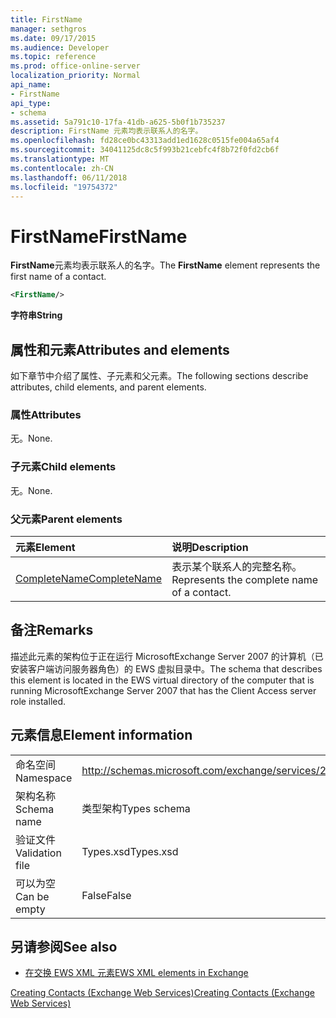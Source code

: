 ```yaml
---
title: FirstName
manager: sethgros
ms.date: 09/17/2015
ms.audience: Developer
ms.topic: reference
ms.prod: office-online-server
localization_priority: Normal
api_name:
- FirstName
api_type:
- schema
ms.assetid: 5a791c10-17fa-41db-a625-5b0f1b735237
description: FirstName 元素均表示联系人的名字。
ms.openlocfilehash: fd28ce0bc43313add1ed1628c0515fe004a65af4
ms.sourcegitcommit: 34041125dc8c5f993b21cebfc4f8b72f0fd2cb6f
ms.translationtype: MT
ms.contentlocale: zh-CN
ms.lasthandoff: 06/11/2018
ms.locfileid: "19754372"
---
```

# <a name="firstname"></a><span data-ttu-id="d4d62-103">FirstName</span><span class="sxs-lookup"><span data-stu-id="d4d62-103">FirstName</span></span>

<span data-ttu-id="d4d62-104">**FirstName**元素均表示联系人的名字。</span><span class="sxs-lookup"><span data-stu-id="d4d62-104">The **FirstName** element represents the first name of a contact.</span></span> 
  
```xml
<FirstName/>
```

 <span data-ttu-id="d4d62-105">**字符串**</span><span class="sxs-lookup"><span data-stu-id="d4d62-105">**String**</span></span>
## <a name="attributes-and-elements"></a><span data-ttu-id="d4d62-106">属性和元素</span><span class="sxs-lookup"><span data-stu-id="d4d62-106">Attributes and elements</span></span>

<span data-ttu-id="d4d62-107">如下章节中介绍了属性、子元素和父元素。</span><span class="sxs-lookup"><span data-stu-id="d4d62-107">The following sections describe attributes, child elements, and parent elements.</span></span>
  
### <a name="attributes"></a><span data-ttu-id="d4d62-108">属性</span><span class="sxs-lookup"><span data-stu-id="d4d62-108">Attributes</span></span>

<span data-ttu-id="d4d62-109">无。</span><span class="sxs-lookup"><span data-stu-id="d4d62-109">None.</span></span>
  
### <a name="child-elements"></a><span data-ttu-id="d4d62-110">子元素</span><span class="sxs-lookup"><span data-stu-id="d4d62-110">Child elements</span></span>

<span data-ttu-id="d4d62-111">无。</span><span class="sxs-lookup"><span data-stu-id="d4d62-111">None.</span></span>
  
### <a name="parent-elements"></a><span data-ttu-id="d4d62-112">父元素</span><span class="sxs-lookup"><span data-stu-id="d4d62-112">Parent elements</span></span>

|<span data-ttu-id="d4d62-113">**元素**</span><span class="sxs-lookup"><span data-stu-id="d4d62-113">**Element**</span></span>|<span data-ttu-id="d4d62-114">**说明**</span><span class="sxs-lookup"><span data-stu-id="d4d62-114">**Description**</span></span>|
|:-----|:-----|
|[<span data-ttu-id="d4d62-115">CompleteName</span><span class="sxs-lookup"><span data-stu-id="d4d62-115">CompleteName</span></span>](completename.md) <br/> |<span data-ttu-id="d4d62-116">表示某个联系人的完整名称。</span><span class="sxs-lookup"><span data-stu-id="d4d62-116">Represents the complete name of a contact.</span></span>  <br/> |
   
## <a name="remarks"></a><span data-ttu-id="d4d62-117">备注</span><span class="sxs-lookup"><span data-stu-id="d4d62-117">Remarks</span></span>

<span data-ttu-id="d4d62-118">描述此元素的架构位于正在运行 MicrosoftExchange Server 2007 的计算机（已安装客户端访问服务器角色）的 EWS 虚拟目录中。</span><span class="sxs-lookup"><span data-stu-id="d4d62-118">The schema that describes this element is located in the EWS virtual directory of the computer that is running MicrosoftExchange Server 2007 that has the Client Access server role installed.</span></span>
  
## <a name="element-information"></a><span data-ttu-id="d4d62-119">元素信息</span><span class="sxs-lookup"><span data-stu-id="d4d62-119">Element information</span></span>

|||
|:-----|:-----|
|<span data-ttu-id="d4d62-120">命名空间</span><span class="sxs-lookup"><span data-stu-id="d4d62-120">Namespace</span></span>  <br/> |http://schemas.microsoft.com/exchange/services/2006/types  <br/> |
|<span data-ttu-id="d4d62-121">架构名称</span><span class="sxs-lookup"><span data-stu-id="d4d62-121">Schema name</span></span>  <br/> |<span data-ttu-id="d4d62-122">类型架构</span><span class="sxs-lookup"><span data-stu-id="d4d62-122">Types schema</span></span>  <br/> |
|<span data-ttu-id="d4d62-123">验证文件</span><span class="sxs-lookup"><span data-stu-id="d4d62-123">Validation file</span></span>  <br/> |<span data-ttu-id="d4d62-124">Types.xsd</span><span class="sxs-lookup"><span data-stu-id="d4d62-124">Types.xsd</span></span>  <br/> |
|<span data-ttu-id="d4d62-125">可以为空</span><span class="sxs-lookup"><span data-stu-id="d4d62-125">Can be empty</span></span>  <br/> |<span data-ttu-id="d4d62-126">False</span><span class="sxs-lookup"><span data-stu-id="d4d62-126">False</span></span>  <br/> |
   
## <a name="see-also"></a><span data-ttu-id="d4d62-127">另请参阅</span><span class="sxs-lookup"><span data-stu-id="d4d62-127">See also</span></span>



- [<span data-ttu-id="d4d62-128">在交换 EWS XML 元素</span><span class="sxs-lookup"><span data-stu-id="d4d62-128">EWS XML elements in Exchange</span></span>](ews-xml-elements-in-exchange.md)


[<span data-ttu-id="d4d62-129">Creating Contacts (Exchange Web Services)</span><span class="sxs-lookup"><span data-stu-id="d4d62-129">Creating Contacts (Exchange Web Services)</span></span>](http://msdn.microsoft.com/library/4845917e-70d1-481c-bbd7-011ec6571789%28Office.15%29.aspx)

